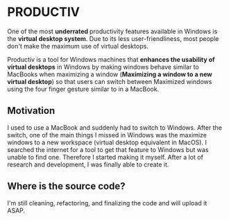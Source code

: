 # PRODUCTIV 

One of the most <b> underrated </b> productivity features available in Windows is the <b>virtual desktop system</b>. Due to its less user-friendliness, most people don't make the maximum use of virtual desktops.

Productiv is a tool for Windows machines that <b>enhances the usability of virtual desktops</b> in Windows by making windows behave similar to MacBooks when maximizing a window (<b>Maximizing a window to a new virtual desktop</b>) so that users can switch between Maximized windows using the four finger gesture similar to in a MacBook.

## Motivation

I used to use a MacBook and suddenly had to switch to Windows. After the switch, one of the main things I missed in Windows was the maximize windows to a new workspace (virtual desktop equivalent in MacOS). I searched the internet for a tool to get that feature to Windows but was unable to find one. Therefore I started making it myself. After a lot of research and development, I was finally able to create it. 

## Where is the source code?

I'm still cleaning, refactoring, and finalizing the code and will upload it ASAP. 